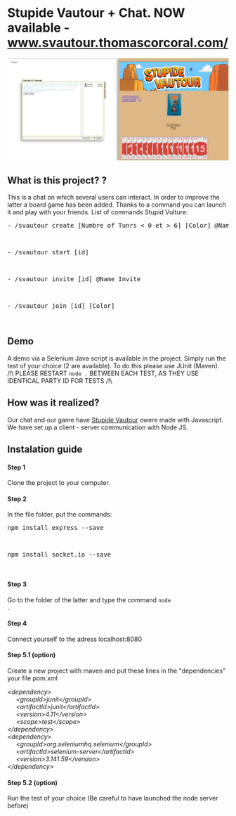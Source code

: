 # Stupide Vautour + Chat. NOW available - www.svautour.thomascorcoral.com/
![Preview](https://github.com/ThomasCorcoral/chat_stupide_vautour/blob/master/svautour.png)


## What is this project? ?
This is a chat on which several users can interact. In order to improve the latter a board game has been added. Thanks to a command you can launch it and play with your friends.
List of commands Stupid Vulture:<br>
<pre>- /svautour create [Numbre of Tunrs < 0 et > 6] [Color] @Name_Invite ...</pre><br>
<pre>- /svautour start [id]</pre><br>
<pre>- /svautour invite [id] @Name_Invite</pre><br>
<pre>- /svautour join [id] [Color]</pre><br>

## Demo

A demo via a Selenium Java script is available in the project. Simply run the test of your choice (2 are available). To do this please use JUnit (Maven).<br>
/!\ PLEASE RESTART `node .` BETWEEN EACH TEST, AS THEY USE IDENTICAL PARTY ID FOR TESTS /!\

## How was it realized?

Our chat and our game have <a href="https://www.didacto.com/10-ans-et-/1731-stupide-vautour-3421272408320.html" title="Stupide Vautour">Stupide Vautour</a> owere made with Javascript. We have set up a client - server communication with Node JS.

## Instalation guide

#### Step 1

Clone the project to your computer.

#### Step 2

In the file folder, put the commands:
<pre>npm install express --save</pre><br>
<pre>npm install socket.io --save</pre><br>

#### Step 3

Go to the folder of the latter and type the command <code>node .</code>

#### Step 4

Connect yourself to the adress localhost:8080

#### Step 5.1 (option)

Create a new project with maven and put these lines in the "dependencies" your file pom.xml<br>

_\<dependency> <br>
&nbsp;&nbsp;&nbsp;&nbsp;&nbsp;\<groupId>junit\</groupId> <br>
&nbsp;&nbsp;&nbsp;&nbsp;&nbsp;\<artifactId>junit\</artifactId> <br>
&nbsp;&nbsp;&nbsp;&nbsp;&nbsp;\<version>4.11\</version> <br>
&nbsp;&nbsp;&nbsp;&nbsp;&nbsp;\<scope>test\</scope> <br>
\</dependency> <br>
\<dependency> <br>
&nbsp;&nbsp;&nbsp;&nbsp;&nbsp;\<groupId>org.seleniumhq.selenium\</groupId> <br>
&nbsp;&nbsp;&nbsp;&nbsp;&nbsp;\<artifactId>selenium-server\</artifactId> <br>
&nbsp;&nbsp;&nbsp;&nbsp;&nbsp;\<version>3.141.59\</version> <br>
\</dependency> <br>_

 
#### Step 5.2 (option)

Run the test of your choice (Be careful to have launched the node server before)
